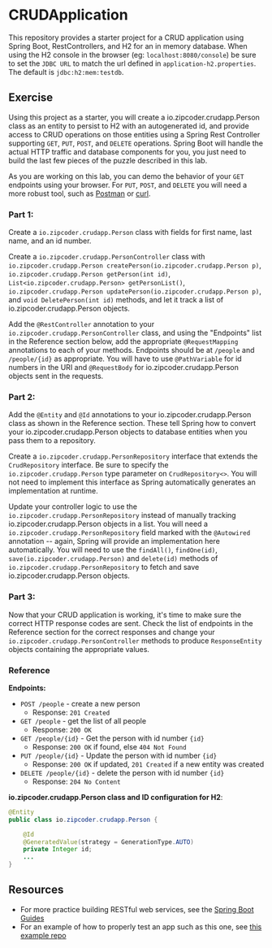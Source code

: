 # CRUDApplication

This repository provides a starter project for a CRUD application using Spring Boot, RestControllers, and H2 for an in memory database. When using the H2 console in the browser (eg: `localhost:8080/console`) be sure to set the `JDBC URL` to match the url defined in `application-h2.properties`. The default is `jdbc:h2:mem:testdb`.

## Exercise

Using this project as a starter, you will create a io.zipcoder.crudapp.Person class as an entity to persist to H2 with an autogenerated id, and provide access to CRUD operations on those entities using a Spring Rest Controller supporting `GET`, `PUT`, `POST`, and `DELETE` operations. Spring Boot will handle the actual HTTP traffic and database components for you, you just need to build the last few pieces of the puzzle described in this lab.

As you are working on this lab, you can demo the behavior of your `GET` endpoints using your browser. For `PUT`, `POST`, and `DELETE` you will need a more robust tool, such as [Postman](https://www.getpostman.com/) or [curl](https://curl.haxx.se/).

### Part 1:

Create a `io.zipcoder.crudapp.Person` class with fields for first name, last name, and an id number.

Create a `io.zipcoder.crudapp.PersonController` class with `io.zipcoder.crudapp.Person createPerson(io.zipcoder.crudapp.Person p)`, `io.zipcoder.crudapp.Person getPerson(int id)`, `List<io.zipcoder.crudapp.Person> getPersonList()`, `io.zipcoder.crudapp.Person updatePerson(io.zipcoder.crudapp.Person p)`, and `void DeletePerson(int id)` methods, and let it track a list of io.zipcoder.crudapp.Person objects.

Add the `@RestController` annotation to your `io.zipcoder.crudapp.PersonController` class, and using the "Endpoints" list in the Reference section below, add the appropriate `@RequestMapping` annotations to each of your methods. Endpoints should be at `/people` and `/people/{id}` as appropriate. You will have to use `@PathVariable` for id numbers in the URI and `@RequestBody` for io.zipcoder.crudapp.Person objects sent in the requests.


### Part 2: 

Add the `@Entity` and `@Id` annotations to your io.zipcoder.crudapp.Person class as shown in the Reference section. These tell Spring how to convert your io.zipcoder.crudapp.Person objects to database entities when you pass them to a repository.

Create a `io.zipcoder.crudapp.PersonRepository` interface that extends the `CrudRepository` interface. Be sure to specify the `io.zipcoder.crudapp.Person` type parameter on `CrudRepository<>`. You will not need to implement this interface as Spring automatically generates an implementation at runtime.

Update your controller logic to use the `io.zipcoder.crudapp.PersonRepository` instead of manually tracking io.zipcoder.crudapp.Person objects in a list. You will need a `io.zipcoder.crudapp.PersonRepository` field marked with the `@Autowired` annotation -- again, Spring will provide an implementation here automatically. You will need to use the `findAll()`, `findOne(id)`, `save(io.zipcoder.crudapp.Person)` and `delete(id)` methods of `io.zipcoder.crudapp.PersonRepository` to fetch and save io.zipcoder.crudapp.Person objects.

### Part 3:


Now that your CRUD application is working, it's time to make sure the correct HTTP response codes are sent. Check the list of endpoints in the Reference section for the correct responses and change your `io.zipcoder.crudapp.PersonController` methods to produce `ResponseEntity` objects containing the appropriate values.


### Reference

**Endpoints:**

- `POST /people` - create a new person
  - Response: `201 Created`
- `GET /people` - get the list of all people
  - Response: `200 OK` 
- `GET /people/{id}` - Get the person with id number `{id}`
  - Response: `200 OK` if found, else `404 Not Found`
- `PUT /people/{id}` - Update the person with id number `{id}`
  - Response: `200 OK` if updated, `201 Created` if a new entity was created
- `DELETE /people/{id}` - delete the person with id number `{id}`
  - Response: `204 No Content`

**io.zipcoder.crudapp.Person class and  ID configuration for H2**:

```Java
@Entity
public class io.zipcoder.crudapp.Person {

    @Id
    @GeneratedValue(strategy = GenerationType.AUTO)
    private Integer id;
    ...
}
```

## Resources

- For more practice building RESTful web services, see the [Spring Boot Guides](https://spring.io/guides)
- For an example of how to properly test an app such as this one, see [this example repo](https://github.com/Zipcoder/SpringBootWithUnitTest)
